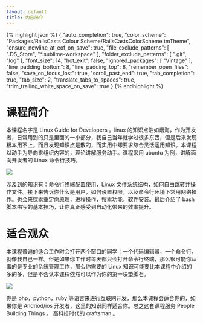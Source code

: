 ```yaml
---
layout: default
title: 内容简介
---
```



{% highlight json %}
{
  "auto_completion": true,
  "color_scheme": "Packages/RailsCasts Colour Scheme/RailsCastsColorScheme.tmTheme",
  "ensure_newline_at_eof_on_save": true,
  "file_exclude_patterns":
  [
    ".DS_Store",
    "*.sublime-workspace"
  ],
  "folder_exclude_patterns":
  [
    ".git",
    "log"
  ],
  "font_size": 14,
  "hot_exit": false,
  "ignored_packages":
  [
    "Vintage"
  ],
  "line_padding_bottom": 8,
  "line_padding_top": 8,
  "remember_open_files": false,
  "save_on_focus_lost": true,
  "scroll_past_end": true,
  "tab_completion": true,
  "tab_size": 2,
  "translate_tabs_to_spaces": true,
  "trim_trailing_white_space_on_save": true
}
{% endhighlight %}



# 课程简介

本课程名字是 Linux Guide for Developers 。linux 的知识点浩如烟海，作为开发者，日常用到的只是里面的一小部分，我自己当年就学过很多东西，但是后来发现根本用不上，而且发现知识点是散的，而实用中却要求综合灵活运用知识。本课程以动手为导向来组织内容的，理论讲解服务动手。课程采用 ubuntu 为例，讲解面向开发者的 Linux 命令行技巧。

![](images/ubuntu_cloud.png)

涉及到的知识有：命令行终端配置使用，Linux 文件系统结构，如何自由跳转并操作文件。接下来告诉你什么是用户，如何设置权限，以及命令行环境下常用网络操作。也会来探索重定向原理，进程操作，搜索功能，软件安装。最后介绍了 bash 脚本书写的基本技巧，让你真正感受到自动化带来的效率提升。

# 适合观众

本课程普遍的适合工作时会打开两个窗口的同学：一个代码编辑器，一个命令行，就像我自己一样。但是如果你工作时每天都只会打开命令行终端，那么很可能你从事的是专业的系统管理工作，那么你需要的 Linux 知识可能要比本课程中介绍的多的多，但是不否认本课程依然可以作为你的第一块垫脚石。

![](images/two_window.png)

你是 php，python，ruby 等语言来进行互联网开发，那么本课程会适合你的，如果你是 Andriod/ios  开发者，这里的知识同样适合你。总之这套课程服务 People Building Things 。 高科技时代的 craftsman 。
